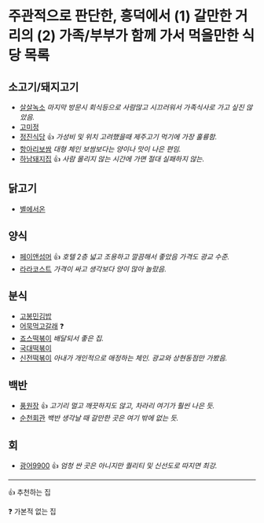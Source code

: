 # 주관적으로 판단한, 흥덕에서 (1) 갈만한 거리의 (2) 가족/부부가 함께 가서 먹을만한 식당 목록

## 소고기/돼지고기

* [살살녹소](http://naver.me/G0REa6eT) *마지막 방문시 회식등으로 사람많고 시끄러워서 가족식사로 가고 싶진 않았음.*
* [고미정](http://naver.me/GQpaWkS3)
* [정진식당](http://naver.me/xFjhq6C6) :+1: *가성비 및 위치 고려했을때 제주고기 먹기에 가장 훌륭함.*
* [항아리보쌈](http://naver.me/GZzFtaEp) *대형 체인 보쌈보다는 양이나 맛이 나은 편임.*
* [하남돼지집](http://naver.me/GqgTveMV) :+1: *사람 몰리지 않는 시간에 가면 절대 실패하지 않는.*

## 닭고기

* [별에서온](http://naver.me/GJb1QxGg)

## 양식

* [페이앤섬머](http://naver.me/GYO3tc5H) :+1: *호텔 2층 넓고 조용하고 깔끔해서 좋았음 가격도 광교 수준.*
* [라라코스트](http://naver.me/xlzMis6i) *가격이 싸고 생각보다 양이 많아 놀랐음.*

## 분식

* [고봉민김밥](http://naver.me/5AJwxP2K)
* [어묵먹고갈래](http://naver.me/G1t19Phw) :question:
* [죠스떡볶이](http://naver.me/xlzMOjd5) *배달되서 좋은 집.*
* [국대떡볶이](http://naver.me/GIsA7ZYA)
* [신전떡볶이](http://naver.me/GtL6jzQD) *아내가 개인적으로 애정하는 체인. 광교와 상현동점만 가봤음.*

## 백반

* [풍원장](http://naver.me/FaQazez4) :+1: *고기리 멀고 깨끗하지도 않고, 차라리 여기가 훨씬 나은 듯.*
* [순천회관](http://naver.me/53WTRP2w) *백반 생각날 때 갈만한 곳은 여기 밖에 없는 듯.*

## 회
* [광어9900](http://naver.me/FdNphs1c) :+1: *엄청 싼 곳은 아니지만 퀄리티 및 신선도로 따지면 최강.*

----

:+1: 추천하는 집

:question: 가본적 없는 집

